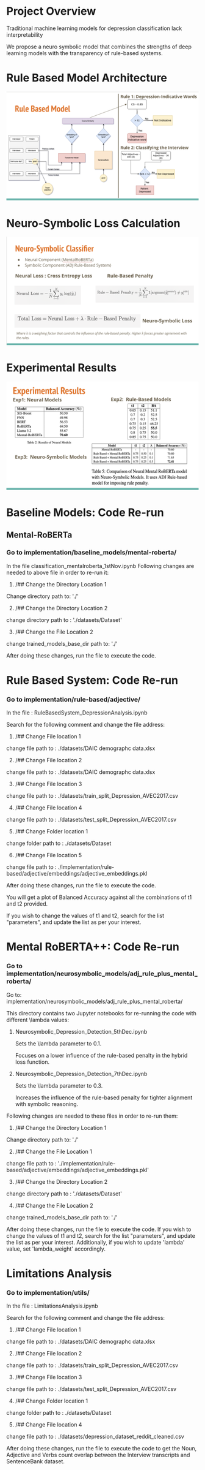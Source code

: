 # Project Overview
Traditional machine learning models for depression classification lack interpretability 

We propose a neuro symbolic model that combines the strengths of deep learning models with the transparency of rule-based systems.

# Rule Based Model Architecture
![Rule Based Architecture](./images/rule_based.png)

# Neuro-Symbolic Loss Calculation
![neuro-symbolic loss](./images/NeuroSymbolic_Loss.png)

# Experimental Results
![results](./images/Results.png)

# Baseline Models: Code Re-run

## Mental-RoBERTa
### Go to implementation/baseline_models/mental-roberta/

In the file classification_mentalroberta_1stNov.ipynb
Following changes are needed to above file in order to re-run it:
1. /## Change the Directory Location 1

Change directory path to: './'

2. /## Change the Directory Location 2

change directory path to :  './datasets/Dataset'

3. /## Change the File Location 2 

change trained_models_base_dir path to: './'

After doing these changes, run the file to execute the code.


# Rule Based System: Code Re-run

### Go to implementation/rule-based/adjective/

In the file : RuleBasedSystem_DepressionAnalysis.ipynb

Search for the following comment and change the file address:

1. /## Change File location 1 

change file path to : ./datasets/DAIC demographc data.xlsx

2. /## Change File location 2

change file path to : ./datasets/DAIC demographc data.xlsx

3. /## Change File location 3

change file path to : ./datasets/train_split_Depression_AVEC2017.csv

4. /## Change File location 4

change file path to : ./datasets/test_split_Depression_AVEC2017.csv

5. /## Change Folder location 1

change folder path to : ./datasets/Dataset

6. /## Change File location 5

change file path to :   ./implementation/rule-based/adjective/embeddings/adjective_embeddings.pkl

After doing these changes, run the file to execute the code.


You will get a plot of Balanced Accuracy against all the combinations of t1 and t2 provided.

If you wish to change the values of t1 and t2, search for the list "parameters", and update the list as per your interest.

# Mental RoBERTA++: Code Re-run

### Go to implementation/neurosymbolic_models/adj_rule_plus_mental_roberta/
Go to:
implementation/neurosymbolic_models/adj_rule_plus_mental_roberta/

This directory contains two Jupyter notebooks for re-running the code with different \lambda values:
1. Neurosymbolic_Depression_Detection_5thDec.ipynb 

     
    Sets the \lambda parameter to 0.1.

    Focuses on a lower influence of the rule-based penalty in the hybrid loss function. 

2. Neurosymbolic_Depression_Detection_7thDec.ipynb 

    
     Sets the \lambda parameter to 0.3.
    
     Increases the influence of the rule-based penalty for tighter alignment with symbolic reasoning.

Following changes are needed to these files in order to re-run them:
1. /## Change the Directory Location 1

Change directory path to: './'

2. /## Change the File Location 1

change file path to : './implementation/rule-based/adjective/embeddings/adjective_embeddings.pkl'

3. /## Change the Directory Location 2

change directory path to :  './datasets/Dataset'

4. /## Change the File Location 2 

change trained_models_base_dir path to: './'

After doing these changes, run the file to execute the code.
If you wish to change the values of t1 and t2, search for the list "parameters", and update the list as per your interest.
Additionally, if you wish to update 'lambda' value, set 'lambda_weight' accordingly.

# Limitations Analysis

### Go to implementation/utils/

In the file : LimitationsAnalysis.ipynb

Search for the following comment and change the file address:

1. /## Change File location 1 

change file path to : ./datasets/DAIC demographc data.xlsx

2. /## Change File location 2

change file path to : ./datasets/train_split_Depression_AVEC2017.csv

3. /## Change File location 3

change file path to : ./datasets/test_split_Depression_AVEC2017.csv

4. /## Change Folder location 1

change folder path to : ./datasets/Dataset

5. /## Change File location 4

change file path to : ./datasets/depression_dataset_reddit_cleaned.csv

After doing these changes, run the file to execute the code to get the Noun, Adjective and Verbs count overlap between the Interview transcripts and SentenceBank dataset.


